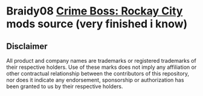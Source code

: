 # Braidy08 [Crime Boss: Rockay City](https://visitrockaycity.com/) mods source (very finished i know)


## Disclaimer
All product and company names are trademarks or registered trademarks of their respective holders.
Use of these marks does not imply any affiliation or other contractual relationship between
the contributors of this repository, nor does it indicate any endorsement, sponsorship or authorization
has been granted to us by their respective holders.
